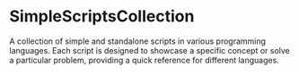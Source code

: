 # SimpleScriptsCollection
A collection of simple and standalone scripts in various programming languages. Each script is designed to showcase a specific concept or solve a particular problem, providing a quick reference for different languages.
